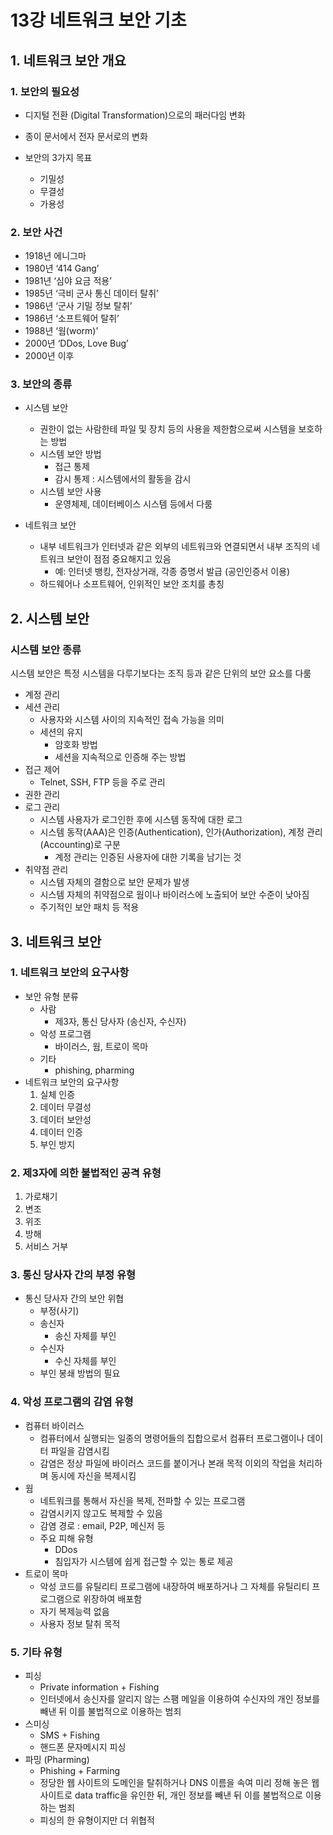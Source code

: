 # 13강 네트워크 보안 기초

## 1. 네트워크 보안 개요

### 1. 보안의 필요성

- 디지털 전환 (Digital Transformation)으로의 패러다임 변화
- 종이 문서에서 전자 문서로의 변화

- 보안의 3가지 목표
    - 기밀성
    - 무결성
    - 가용성

### 2. 보안 사건

- 1918년 에니그마
- 1980년 ‘414 Gang’
- 1981년 ‘심야 요금 적용’
- 1985년 ‘극비 군사 통신 데이터 탈취’
- 1986년 ‘군사 기밀 정보 탈취’
- 1986년 ‘소프트웨어 탈취’
- 1988년 ‘웜(worm)’
- 2000년 ‘DDos, Love Bug’
- 2000년 이후

### 3. 보안의 종류

- 시스템 보안
    - 권한이 없는 사람한테 파일 및 장치 등의 사용을 제한함으로써 시스템을 보호하는 방법
    - 시스템 보안 방법
        - 접근 통제
        - 감시 통제 : 시스템에서의 활동을 감시
    - 시스템 보안 사용
        - 운영체제, 데이터베이스 시스템 등에서 다룸

- 네트워크 보안
    - 내부 네트워크가 인터넷과 같은 외부의 네트워크와 연결되면서 내부 조직의 네트워크 보안이 점점 중요해지고 있음
        - 예: 인터넷 뱅킹, 전자상거래, 각종 증명서 발급 (공인인증서 이용)
    - 하드웨어나 소프트웨어, 인위적인 보안 조치를 총칭

## 2. 시스템 보안

### 시스템 보안 종류

시스템 보안은 특정 시스템을 다루기보다는 조직 등과 같은 단위의 보안 요소를 다룸

- 계정 관리
- 세션 관리
    - 사용자와 시스템 사이의 지속적인 접속 가능을 의미
    - 세션의 유지
        - 암호화 방법
        - 세션을 지속적으로 인증해 주는 방법
- 접근 제어
    - Telnet, SSH, FTP 등을 주로 관리
- 권한 관리
- 로그 관리
    - 시스템 사용자가 로그인한 후에 시스템 동작에 대한 로그
    - 시스템 동작(AAA)은 인증(Authentication), 인가(Authorization), 계정 관리(Accounting)로 구분
        - 계정 관리는 인증된 사용자에 대한 기록을 남기는 것
- 취약점 관리
    - 시스템 자체의 결함으로 보안 문제가 발생
    - 시스템 자체의 취약점으로 웜이나 바이러스에 노출되어 보안 수준이 낮아짐
    - 주기적인 보안 패치 등 적용

## 3. 네트워크 보안

### 1. 네트워크 보안의 요구사항

- 보안 유형 분류
    - 사람
        - 제3자, 통신 당사자 (송신자, 수신자)
    - 악성 프로그램
        - 바이러스, 웜, 트로이 목마
    - 기타
        - phishing, pharming
- 네트워크 보안의 요구사항
    1. 실체 인증
    2. 데이터 무결성
    3. 데이터 보안성
    4. 데이터 인증
    5. 부인 방지

### 2. 제3자에 의한 불법적인 공격 유형

1. 가로채기
2. 변조
3. 위조
4. 방해
5. 서비스 거부

### 3. 통신 당사자 간의 부정 유형

- 통신 당사자 간의 보안 위협
    - 부정(사기)
    - 송신자
        - 송신 자체를 부인
    - 수신자
        - 수신 자체를 부인
    - 부인 봉쇄 방법의 필요

### 4. 악성 프로그램의 감염 유형

- 컴퓨터 바이러스
    - 컴퓨터에서 실행되는 일종의 명령어들의 집합으로서 컴퓨터 프로그램이나 데이터 파일을 감염시킴
    - 감염은 정상 파일에 바이러스 코드를 붙이거나 본래 목적 이외의 작업을 처리하며 동시에 자신을 복제시킴
- 웜
    - 네트워크를 통해서 자신을 복제, 전파할 수 있는 프로그램
    - 감염시키지 않고도 복제할 수 있음
    - 감염 경로 : email, P2P, 메신저 등
    - 주요 피해 유형
        - DDos
        - 침입자가 시스템에 쉽게 접근할 수 있는 통로 제공
- 트로이 목마
    - 악성 코드를 유틸리티 프로그램에 내장하여 배포하거나 그 자체를 유틸리티 프로그램으로 위장하여 배포함
    - 자기 복제능력 없음
    - 사용자 정보 탈취 목적

### 5. 기타 유형

- 피싱
    - Private information + Fishing
    - 인터넷에서 송신자를 알리지 않는 스팸 메일을 이용하여 수신자의 개인 정보를 빼낸 뒤 이를 불법적으로 이용하는 범죄
- 스미싱
    - SMS + Fishing
    - 핸드폰 문자메시지 피싱
- 파밍 (Pharming)
    - Phishing + Farming
    - 정당한 웹 사이트의 도메인을 탈취하거나 DNS 이름을 속여 미리 정해 놓은 웹 사이트로 data traffic을 유인한 뒤, 개인 정보를 빼낸 뒤 이를 불법적으로 이용하는 범죄
    - 피싱의 한 유형이지만 더 위협적